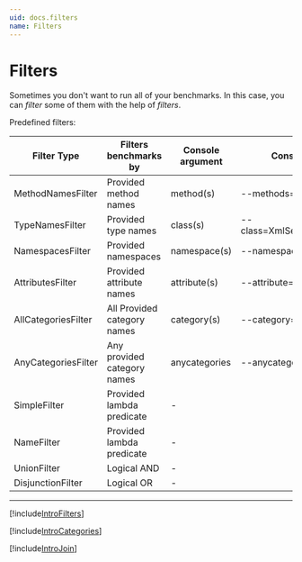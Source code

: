 ```yaml
---
uid: docs.filters
name: Filters
---
```


# Filters

Sometimes you don't want to run all of your benchmarks.
In this case, you can *filter* some of them with the help of *filters*.

Predefined filters:

| Filter Type         | Filters benchmarks by       | Console argument | Console example                 |
|---------------------|-----------------------------|------------------|---------------------------------|
| MethodNamesFilter   | Provided method names       | method(s)        | --methods=ToStream,ToString     |
| TypeNamesFilter     | Provided type names         | class(s)         | --class=XmlSerializerBenchmarks |
| NamespacesFilter    | Provided namespaces         | namespace(s)     | --namespace=System.Memory       |
| AttributesFilter    | Provided attribute names    | attribute(s)     | --attribute=STAThread           |
| AllCategoriesFilter | All Provided category names | category(s)      | --category=Priority1            |
| AnyCategoriesFilter | Any provided category names | anycategories    | --anycategories=Json,Xml        |
| SimpleFilter        | Provided lambda predicate   | -                |                                 |
| NameFilter          | Provided lambda predicate   | -                |                                 |
| UnionFilter         | Logical AND                 | -                |                                 |
| DisjunctionFilter   | Logical OR                  | -                |                                 |

---

[!include[IntroFilters](../samples/IntroFilters.md)]

[!include[IntroCategories](../samples/IntroCategories.md)]

[!include[IntroJoin](../samples/IntroJoin.md)]